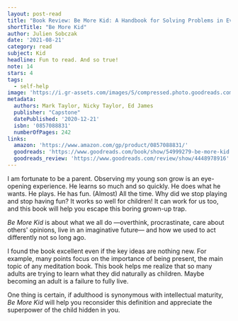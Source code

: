 ```yaml
---
layout: post-read
title: "Book Review: Be More Kid: A Handbook for Solving Problems in Everyday Life"
shortTitle: "Be More Kid"
author: Julien Sobczak
date: '2021-08-21'
category: read
subject: Kid
headline: Fun to read. And so true!
note: 14
stars: 4
tags:
  - self-help
image: 'https://i.gr-assets.com/images/S/compressed.photo.goodreads.com/books/1603741510l/54999279.jpg'
metadata:
  authors: Mark Taylor, Nicky Taylor, Ed James
  publisher: "Capstone"
  datePublished: '2020-12-21'
  isbn: '0857088831'
  numberOfPages: 242
links:
  amazon: 'https://www.amazon.com/gp/product/0857088831/'
  goodreads: 'https://www.goodreads.com/book/show/54999279-be-more-kid'
  goodreads_review: 'https://www.goodreads.com/review/show/4448978916'
---
```


I am fortunate to be a parent. Observing my young son grow is an eye-opening experience. He learns so much and so quickly. He does what he wants. He plays. He has fun. (Almost) All the time. Why did we stop playing and stop having fun? It works so well for children! It can work for us too, and this book will help you escape this boring grown-up trap.

_Be More Kid_ is about what we all do —overthink, procrastinate, care about others' opinions, live in an imaginative future— and how we used to act differently not so long ago.

I found the book excellent even if the key ideas are nothing new. For example, many points focus on the importance of being present, the main topic of any meditation book. This book helps me realize that so many adults are trying to learn what they did naturally as children. Maybe becoming an adult is a failure to fully live.

One thing is certain, if adulthood is synonymous with intellectual maturity, _Be More Kid_ will help you reconsider this definition and appreciate the superpower of the child hidden in you.


